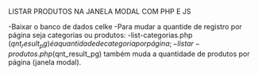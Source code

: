 LISTAR PRODUTOS NA JANELA MODAL COM PHP E JS

-Baixar o banco de dados celke
-Para mudar a quantide de registro por página seja categorias ou produtos:
 -list-categorias.php ($qnt_result_pg) é a quantidade de categoria por página;
 -listar-produtos.php ($qnt_result_pg) também muda a quantidade de produtos por página (janela modal).